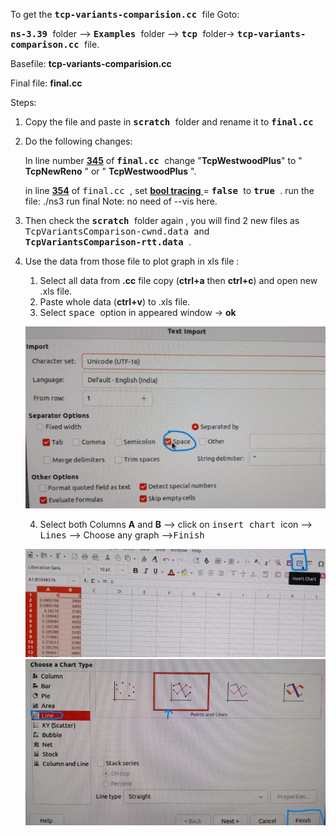 To get the <kbd> **tcp-variants-comparision.cc** </kbd> file Goto:

<kbd>**ns-3.39** </kbd> folder --> <kbd> **Examples** </kbd> folder --> <kbd> **tcp** </kbd> folder-> <kbd> **tcp-variants-comparison.cc** </kbd> file.

Basefile: **tcp-variants-comparision.cc**

Final file: **final.cc**

Steps:

1. Copy the file and paste in <kbd> **scratch** </kbd> folder and rename it to <kbd> **final.cc** </kbd>

2. Do the following changes:

   In line number <ins>**345**</ins> of <kbd> **final.cc** </kbd> change "**TcpWestwoodPlus**" to " **TcpNewReno** " or " **TcpWestwoodPlus** ".

   in line <ins>**354**</ins> of <kbd> final.cc </kbd> , set <ins> **bool tracing** </ins> = <kbd> **false** </kbd> to <kbd> **true** </kbd>.
run the file: ./ns3 run final
Note: no need of --vis here.

3. Then check the <kbd> **scratch** </kbd>folder again , you will find 2 new files as <kbd> TcpVariantsComparison-cwnd.data </kbd> and <kbd> **TcpVariantsComparison-rtt.data** </kbd>.

4. Use the data from those file to plot graph in xls file :

   1. Select all data from **.cc** file copy (**ctrl+a** then **ctrl+c**) and open new .xls file.
   2. Paste whole data (**ctrl+v**) to .xls file.
   3. Select <kbd> space </kbd>option in appeared window -> **ok**

   ![](img/space.jpg)

   4. Select both Columns **A** and **B** --> click on <kbd> insert chart </kbd> icon --> <kbd>Lines</kbd> --> Choose any graph --><kbd>Finish</kbd>

   ![](img/select.jpg)
   ![](img/graph.jpg)
